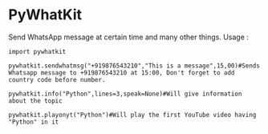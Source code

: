 # PyWhatKit
Send WhatsApp message at certain time and many other things.
Usage :

```
import pywhatkit 

pywhatkit.sendwhatmsg("+919876543210","This is a message",15,00)#Sends Whatsapp message to +919876543210 at 15:00, Don't forget to add country code before number.

pywhatkit.info("Python",lines=3,speak=None)#Will give information about the topic

pywhatkit.playonyt("Python")#Will play the first YouTube video having "Python" in it
```
